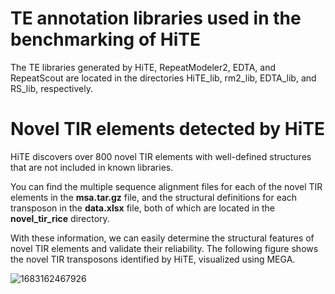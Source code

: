 # TE annotation libraries used in the benchmarking of HiTE
The TE libraries generated by HiTE, RepeatModeler2, EDTA, and RepeatScout are located in the directories HiTE_lib, rm2_lib, EDTA_lib, and RS_lib, respectively.

# Novel TIR elements detected by HiTE
HiTE discovers over 800 novel TIR elements with well-defined structures that are not included in known libraries.

You can find the multiple sequence alignment files for each of the novel TIR elements in the **msa.tar.gz** file, and the structural definitions for each transposon in the **data.xlsx** file, both of which are located in the **novel_tir_rice** directory.

With these information, we can easily determine the structural features of novel TIR elements and validate their reliability. The following figure shows the novel TIR transposons identified by HiTE, visualized using MEGA.

![1683162467926](https://user-images.githubusercontent.com/22925278/236084352-664099d8-b825-4319-9db8-188ec9febe48.png)

